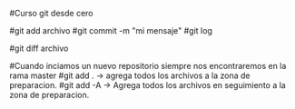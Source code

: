 #Curso git desde cero

#git add archivo
#git commit -m "mi mensaje"
#git log


#git diff archivo

#Cuando inciamos un nuevo repositorio siempre nos encontraremos en la rama master
#git add . -> agrega todos los archivos a la zona de preparacion.
#git add -A -> Agrega todos los archivos en seguimiento a la zona de preparacion.
